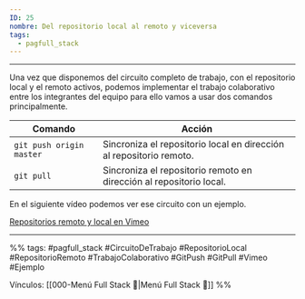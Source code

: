 ```yaml
---
ID: 25
nombre: Del repositorio local al remoto y viceversa
tags:
  - pagfull_stack
---
```

___
Una vez que disponemos del circuito completo de trabajo, con el repositorio local y el remoto activos, podemos implementar el trabajo colaborativo entre los integrantes del equipo para ello vamos a usar dos comandos principalmente.

| Comando   | Acción                                                             |
|-----------|--------------------------------------------------------------------|
| `git push origin master` | Sincroniza el repositorio local en dirección al repositorio remoto. |
| `git pull` | Sincroniza el repositorio remoto en dirección al repositorio local. |

En el siguiente vídeo podemos ver ese circuito con un ejemplo.

[Repositorios remoto y local en Vimeo](https://vimeo.com/user64513894/review/701265847/30f181cfa6)



___
%%
tags: #pagfull_stack #CircuitoDeTrabajo #RepositorioLocal #RepositorioRemoto #TrabajoColaborativo #GitPush #GitPull #Vimeo #Ejemplo  

Vínculos:  [[000-Menú Full Stack 📃|Menú Full Stack 📃]]
%%